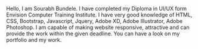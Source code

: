 Hello, I am Sourabh Bundele. I have completed my Diploma in UI/UX form Envision Computer Training Institute. I have very good knowledge of HTML, CSS, Bootstrap, Javascript, Jquery, Adobe XD, Adobe Illustrator, Adobe Photoshop. I am capable of making website responsive, attractive and can provide the work within the given deadline. You can have a look on my portfolio and my work. 
